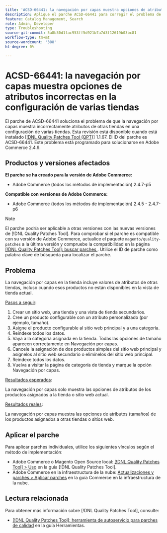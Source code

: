 ```yaml
---
title: 'ACSD-66441: la navegación por capas muestra opciones de atributos incorrectas en la configuración de varias tiendas'
description: Aplique el parche ACSD-66441 para corregir el problema de Adobe Commerce en el que la navegación por capas muestra incorrectamente atributos de otras tiendas en una configuración de varias tiendas.
feature: Catalog Management, Search
role: Admin, Developer
type: Troubleshooting
source-git-commit: 5a8b30d1fac953ff5d921b7a7d3f12619b03bc81
workflow-type: tm+mt
source-wordcount: '388'
ht-degree: 0%

---
```



# ACSD-66441: la navegación por capas muestra opciones de atributos incorrectas en la configuración de varias tiendas

El parche de ACSD-66441 soluciona el problema de que la navegación por capas muestra incorrectamente atributos de otras tiendas en una configuración de varias tiendas. Esta revisión está disponible cuando está instalado [[!DNL Quality Patches Tool (QPT)]](/help/tools/quality-patches-tool/quality-patches-tool-to-self-serve-quality-patches.md) 1.1.67. El ID del parche es ACSD-66441. Este problema está programado para solucionarse en Adobe Commerce 2.4.9.

## Productos y versiones afectados

**El parche se ha creado para la versión de Adobe Commerce:**

* Adobe Commerce (todos los métodos de implementación) 2.4.7-p5

**Compatible con versiones de Adobe Commerce:**

* Adobe Commerce (todos los métodos de implementación) 2.4.5 - 2.4.7-p6

>[!NOTE]
>
>El parche podría ser aplicable a otras versiones con las nuevas versiones de [!DNL Quality Patches Tool]. Para comprobar si el parche es compatible con su versión de Adobe Commerce, actualice el paquete `magento/quality-patches` a la última versión y compruebe la compatibilidad en la página [[!DNL Quality Patches Tool]: buscar parches ](https://experienceleague.adobe.com/tools/commerce-quality-patches/index.html). Utilice el ID de parche como palabra clave de búsqueda para localizar el parche.

## Problema

La navegación por capas en la tienda incluye valores de atributos de otras tiendas, incluso cuando esos productos no están disponibles en la vista de tienda actual.

<u>Pasos a seguir</u>:

1. Crear un sitio web, una tienda y una vista de tienda secundarios.
1. Cree un producto configurable con un atributo personalizado (por ejemplo, tamaño).
1. Asigne el producto configurable al sitio web principal y a una categoría.
1. Reindexe todos los datos.
1. Vaya a la categoría asignada en la tienda. Todas las opciones de tamaño aparecen correctamente en Navegación por capas.
1. Cancele la asignación de dos productos simples del sitio web principal y asígnelos al sitio web secundario o elimínelos del sitio web principal.
1. Reindexe todos los datos.
1. Vuelva a visitar la página de categoría de tienda y marque la opción Navegación por capas.

<u>Resultados esperados</u>:

La navegación por capas solo muestra las opciones de atributos de los productos asignados a la tienda o sitio web actual.

<u>Resultados reales</u>:

La navegación por capas muestra las opciones de atributos (tamaños) de los productos asignados a otras tiendas o sitios web.

## Aplicar el parche

Para aplicar parches individuales, utilice los siguientes vínculos según el método de implementación:

* Adobe Commerce o Magento Open Source local: [[!DNL Quality Patches Tool] > Uso](/help/tools/quality-patches-tool/usage.md) en la guía [!DNL Quality Patches Tool].
* Adobe Commerce en la infraestructura de la nube: [Actualizaciones y parches > Aplicar parches](https://experienceleague.adobe.com/docs/commerce-cloud-service/user-guide/develop/upgrade/apply-patches.html) en la guía Commerce en la infraestructura de la nube.

## Lectura relacionada

Para obtener más información sobre [!DNL Quality Patches Tool], consulte:

* [[!DNL Quality Patches Tool]: herramienta de autoservicio para parches de calidad](/help/tools/quality-patches-tool/quality-patches-tool-to-self-serve-quality-patches.md) en la guía Herramientas.
